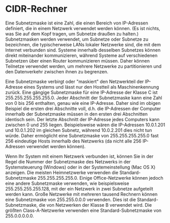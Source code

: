 # CIDR-Rechner

Eine Subnetzmaske ist eine Zahl, die einen Bereich von IP-Adressen definiert, die in einem Netzwerk verwendet werden können. (Es ist nichts, was Sie auf dem Kopf tragen, um Subnetze draußen zu halten.) Subnetzmasken werden verwendet, um Subnetze oder Subnetze zu bezeichnen, die typischerweise LANs lokaler Netzwerke sind, die mit dem Internet verbunden sind. Systeme innerhalb desselben Subnetzes können direkt miteinander kommunizieren, während Systeme auf verschiedenen Subnetzen über einen Router kommunizieren müssen. Daher können Teilnetze verwendet werden, um mehrere Netzwerke zu partitionieren und den Datenverkehr zwischen ihnen zu begrenzen.

Eine Subnetzmaske verbirgt oder "maskiert" den Netzwerkteil der IP-Adresse eines Systems und lässt nur den Hostteil als Maschinenkennung zurück. Eine gängige Subnetzmaske für eine IP-Adresse der Klasse C ist 255.255.255.255.255.0. Jeder Abschnitt der Subnetzmaske kann eine Zahl von 0 bis 256 enthalten, genau wie eine IP-Adresse. Daher sind im obigen Beispiel die ersten drei Abschnitte voll, d.h. die IP-Adressen der Computer innerhalb der Subnetzmaske müssen in den ersten drei Abschnitten identisch sein. Der letzte Abschnitt der IP-Adresse jedes Computers kann zwischen 0 und 255 liegen. Beispielsweise wären die IP-Adressen 10.0.1.201 und 10.0.1.202 im gleichen Subnetz, während 10.0.2.201 dies nicht tun würde. Daher ermöglicht eine Subnetzmaske von 255.255.255.255.0 fast 256 eindeutige Hosts innerhalb des Netzwerks (da nicht alle 256 IP-Adressen verwendet werden können).

Wenn Ihr System mit einem Netzwerk verbunden ist, können Sie in der Regel die Nummer der Subnetzmaske des Netzwerks in der Systemsteuerung (Windows) oder in der Systemeinstellung (Mac OS X) anzeigen. Die meisten Heimnetzwerke verwenden die Standard-Subnetzmaske 255.255.255.255.0. Einige Office-Netzwerke können jedoch eine andere Subnetzmaske verwenden, wie beispielsweise 255.255.255.255.128, mit der ein Netzwerk in zwei Subnetze aufgeteilt werden kann. Große Netzwerke mit mehreren tausend Rechnern können eine Subnetzmaske von 255.255.0.0.0 verwenden. Dies ist die Standard-Subnetzmaske, die von Netzwerken der Klasse B verwendet wird. Die größten Class-A-Netzwerke verwenden eine Standard-Subnetzmaske von 255.0.0.0.0.0.

